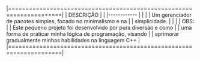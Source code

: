 |=====================================================================|
| DESCRIÇÂO |                                                         |
|------------                                                         |
|                                                                     |
|   Um gerenciador de pacotes simples, focado no minimalismo e na     |
| simplicidade.                                                       |
|                                                                     |
| OBS:                                                                |
|   Este pequeno projeto foi desenvolvido por pura diversão e como    |
| uma forma de praticar minha lógica de programação, visando          |
| aprimorar gradualmente minhas habilidades na linguagem C++          |
|=====================================================================|
